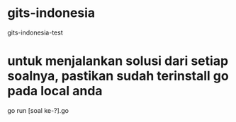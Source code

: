 # gits-indonesia
gits-indonesia-test


# untuk menjalankan solusi dari setiap soalnya, pastikan sudah terinstall go pada local anda
go run [soal ke-?].go